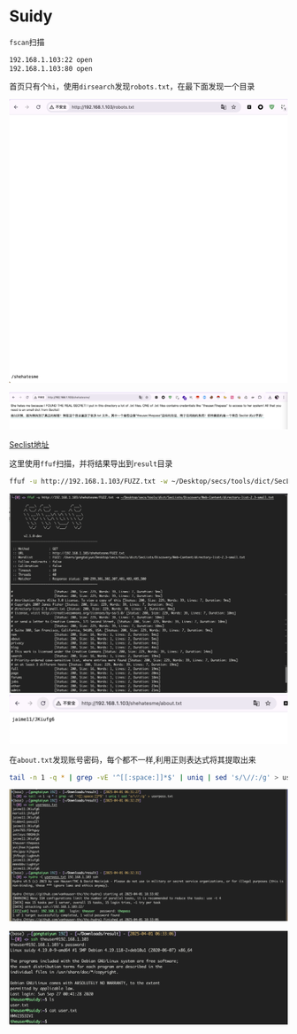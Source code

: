 # Suidy

`fscan`扫描

```
192.168.1.103:22 open
192.168.1.103:80 open
```

首页只有个`hi`，使用`dirsearch`发现`robots.txt`，在最下面发现一个目录

![](./img/suidy-1.png)

![](./img/suidy-2.png)

[Seclist地址](https://github.com/danielmiessler/SecLists)

这里使用`ffuf`扫描，并将结果导出到`result`目录

```bash
ffuf -u http://192.168.1.103/FUZZ.txt -w ~/Desktop/secs/tools/dict/SecLists/Discovery/Web-Content/directory-list-2.3-small.txt -od result
```

![](./img/suidy-3.png)![](./img/suidy-4.png)

在`about.txt`发现账号密码，每个都不一样,利用正则表达式将其提取出来

```bash
tail -n 1 -q * | grep -vE '^[[:space:]]*$' | uniq | sed 's/\//:/g' > userpass.txt
```

![](./img/suidy-5.png)

![](./img/suidy-6.png)